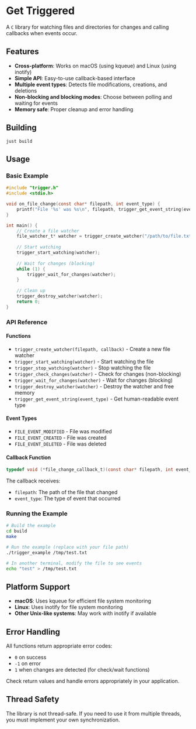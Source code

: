 # Get Triggered

A `C` library for watching files and directories for changes and calling callbacks when events occur.

## Features

- **Cross-platform**: Works on macOS (using kqueue) and Linux (using inotify)
- **Simple API**: Easy-to-use callback-based interface
- **Multiple event types**: Detects file modifications, creations, and deletions
- **Non-blocking and blocking modes**: Choose between polling and waiting for events
- **Memory safe**: Proper cleanup and error handling

## Building

`just build`

## Usage

### Basic Example

```c
#include "trigger.h"
#include <stdio.h>

void on_file_change(const char* filepath, int event_type) {
    printf("File '%s' was %s\n", filepath, trigger_get_event_string(event_type));
}

int main() {
    // Create a file watcher
    file_watcher_t* watcher = trigger_create_watcher("/path/to/file.txt", on_file_change);
    
    // Start watching
    trigger_start_watching(watcher);
    
    // Wait for changes (blocking)
    while (1) {
        trigger_wait_for_changes(watcher);
    }
    
    // Clean up
    trigger_destroy_watcher(watcher);
    return 0;
}
```

### API Reference

#### Functions

- `trigger_create_watcher(filepath, callback)` - Create a new file watcher
- `trigger_start_watching(watcher)` - Start watching the file
- `trigger_stop_watching(watcher)` - Stop watching the file
- `trigger_check_changes(watcher)` - Check for changes (non-blocking)
- `trigger_wait_for_changes(watcher)` - Wait for changes (blocking)
- `trigger_destroy_watcher(watcher)` - Destroy the watcher and free memory
- `trigger_get_event_string(event_type)` - Get human-readable event type

#### Event Types

- `FILE_EVENT_MODIFIED` - File was modified
- `FILE_EVENT_CREATED` - File was created
- `FILE_EVENT_DELETED` - File was deleted

#### Callback Function

```c
typedef void (*file_change_callback_t)(const char* filepath, int event_type);
```

The callback receives:
- `filepath`: The path of the file that changed
- `event_type`: The type of event that occurred

### Running the Example

```bash
# Build the example
cd build
make

# Run the example (replace with your file path)
./trigger_example /tmp/test.txt

# In another terminal, modify the file to see events
echo "test" > /tmp/test.txt
```

## Platform Support

- **macOS**: Uses kqueue for efficient file system monitoring
- **Linux**: Uses inotify for file system monitoring
- **Other Unix-like systems**: May work with inotify if available

## Error Handling

All functions return appropriate error codes:
- `0` on success
- `-1` on error
- `1` when changes are detected (for check/wait functions)

Check return values and handle errors appropriately in your application.

## Thread Safety

The library is not thread-safe. If you need to use it from multiple threads, you must implement your own synchronization.
